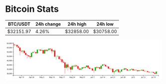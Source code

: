 # Bitcoin Stats

BTC/USDT|24h change|24h high|24h low|
|---|---|---|---|
|$32151.97|4.26%|$32858.00|$30758.00|

<img src="./chart.svg">
